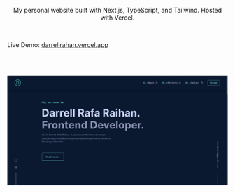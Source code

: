 <p align="center">
  My personal website built with Next.js, TypeScript, and Tailwind. Hosted with Vercel.
</p>
<br />
<p>
  Live Demo: <a href="https://darrellrahan.vercel.app/">darrellrahan.vercel.app</a>
</p>

<br />
<br/>

![demo](https://raw.githubusercontent.com/darrellrahan/personal-website/master/public/assets/preview.jpeg)
